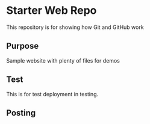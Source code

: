 # Starter Web Repo

This repository is for showing how Git and GitHub work

## Purpose

Sample website with plenty of files for demos

## Test

This is for test deployment in testing.
## Posting
